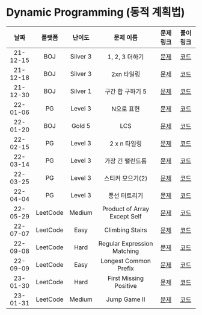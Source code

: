 # Dynamic Programming (동적 계획법)

|   날짜   | 플랫폼 |  난이도  |    문제 이름     |                            문제 링크                             |                                       풀이 링크                                       |
| :------: | :----: | :------: | :--------------: | :--------------------------------------------------------------: | :-----------------------------------------------------------------------------------: |
| 21-12-15 |  BOJ   | Silver 3 |  1, 2, 3 더하기  |           [문제](https://www.acmicpc.net/problem/9095)           | [코드](https://github.com/LeeMir/Algorithm/blob/main/DynamicProgramming/BOJ-9095.js)  |
| 21-12-18 |  BOJ   | Silver 3 |    2xn 타일링    |          [문제](https://www.acmicpc.net/problem/11726)           | [코드](https://github.com/LeeMir/Algorithm/blob/main/DynamicProgramming/BOJ-11726.js) |
| 21-12-30 |  BOJ   | Silver 1 | 구간 합 구하기 5 |          [문제](https://www.acmicpc.net/problem/11660)           | [코드](https://github.com/LeeMir/Algorithm/blob/main/DynamicProgramming/BOJ-11660.js) |
| 22-01-06 |   PG   | Level 3  |    N으로 표현    | [문제](https://programmers.co.kr/learn/courses/30/lessons/42627) | [코드](https://github.com/LeeMir/Algorithm/blob/main/DynamicProgramming/PG-42895.js)  |
| 22-01-20 |  BOJ   |  Gold 5  |       LCS        |           [문제](https://www.acmicpc.net/problem/9251)           | [코드](https://github.com/LeeMir/Algorithm/blob/main/DynamicProgramming/BOJ-9251.cpp) |
| 22-02-15 |  PG   | Level 3 |    2 x n 타일링    |          [문제](https://programmers.co.kr/learn/courses/30/lessons/12900)           | [코드](https://github.com/LeeMir/Algorithm/blob/main/DynamicProgramming/PG-12900.js) |
| 22-03-14 |  PG   | Level 3 |    가장 긴 팰린드롬    |          [문제](https://programmers.co.kr/learn/courses/30/lessons/12904)           | [코드](https://github.com/LeeMir/Algorithm/blob/main/DynamicProgramming/PG-12904.js) |
| 22-03-25 |  PG   | Level 3 |    스티커 모으기(2)    |          [문제](https://programmers.co.kr/learn/courses/30/lessons/12971)           | [코드](https://github.com/LeeMir/Algorithm/blob/main/DynamicProgramming/PG-12971.js) |
| 22-04-04 |  PG   | Level 3 |   풍선 터트리기    |          [문제](https://programmers.co.kr/learn/courses/30/lessons/68646)           | [코드](https://github.com/LeeMir/Algorithm/blob/main/DynamicProgramming/PG-68646.js) |
| 22-05-29 |  LeetCode  |  Medium  |  Product of Array Except Self  | [문제](https://leetcode.com/problems/product-of-array-except-self) | [코드](https://github.com/LeeMir/Algorithm/blob/main/DynamicProgramming/Leetcode-238.js) |
| 22-07-07 |  LeetCode  |  Easy  |  Climbing Stairs  | [문제](https://leetcode.com/problems/climbing-stairs/submissions) | [코드](https://github.com/LeeMir/Algorithm/blob/main/DynamicProgramming/Leetcode-70.js) |
| 22-09-08 |  LeetCode  |  Hard  |  Regular Expression Matching  | [문제](https://leetcode.com/problems/regular-expression-matching) | [코드](https://github.com/LeeMir/Algorithm/blob/main/DynamicProgramming/LeetCode-10.js) |
| 22-09-09 |  LeetCode  |  Easy  |  Longest Common Prefix  | [문제](https://leetcode.com/problems/longest-common-prefix) | [코드](https://github.com/LeeMir/Algorithm/blob/main/DynamicProgramming/LeetCode-14.js) |
| 23-01-30 |  LeetCode  |  Hard  |  First Missing Positive  | [문제](https://leetcode.com/problems/first-missing-positive) | [코드](https://github.com/LeeMir/Algorithm/blob/main/DynamicProgramming/LeetCode-41.ts) |
| 23-01-31 |  LeetCode  |  Medium  |  Jump Game II  | [문제](https://leetcode.com/problems/jump-game-ii) | [코드](https://github.com/LeeMir/Algorithm/blob/main/DynamicProgramming/LeetCode-45.ts) |
